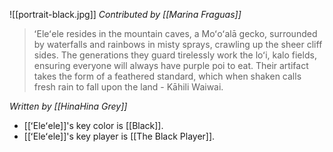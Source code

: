 ![[portrait-black.jpg]]
*Contributed by [[Marina Fraguas]]*

> ʻEleʻele resides in the mountain caves, a Moʻoʻalā gecko, surrounded by waterfalls and rainbows in misty sprays, crawling up the sheer cliff sides. The generations they guard tirelessly work the loʻi, kalo fields, ensuring everyone will always have purple poi to eat. Their artifact takes the form of a feathered standard, which when shaken calls fresh rain to fall upon the land - Kāhili Waiwai.

*Written by [[HinaHina Grey]]*

- [[ʻEleʻele]]'s key color is [[Black]].
- [[ʻEleʻele]]'s key player is [[The Black Player]].